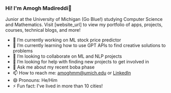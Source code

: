 ### Hi! I'm Amogh Madireddi👋

Junior at the University of Michigan (Go Blue!) studying Computer Science and Mathematics. Visit [website_url] to view my portfolio of apps, projects, courses, technical blogs, and more!

- 🔭 I’m currently working on ML stock price predictor
- 🌱 I’m currently learning how to use GPT APIs to find creative solutions to problems
- 👯 I’m looking to collaborate on ML and NLP projects
- 🤔 I’m looking for help with finding new projects to get involved in
- 💬 Ask me about my recent boba phase
- 📫 How to reach me: amoghmm@umich.edu or [LinkedIn](https://www.linkedin.com/in/amoghmadireddi/)
- 😄 Pronouns: He/Him
- ⚡ Fun fact: I've lived in more than 10 cities!
<!--
**amoghmadireddi/amoghmadireddi** is a ✨ _special_ ✨ repository because its `README.md` (this file) appears on your GitHub profile.

Here are some ideas to get you started:
///Want to get in touch? Contact me at amoghmm@umich.edu or message me on LinkedIn @amoghmadireddi!
- 🔭 I’m currently working on ...
- 🌱 I’m currently learning ...
- 👯 I’m looking to collaborate on ...
- 🤔 I’m looking for help with ...
- 💬 Ask me about ...
- 📫 How to reach me: ...
- 😄 Pronouns: ...
- ⚡ Fun fact: ...
-->
